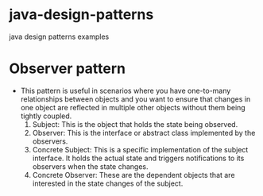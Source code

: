 # java-design-patterns
java design patterns examples

# Observer pattern
- This pattern is useful in scenarios where you have one-to-many relationships between objects and you want to ensure that changes in one object are reflected in multiple other objects without them being tightly coupled.
  1. Subject: This is the object that holds the state being observed.
  2. Observer: This is the interface or abstract class implemented by the observers.
  3. Concrete Subject: This is a specific implementation of the subject interface. It holds the actual state and triggers notifications to its observers when the state changes.
  4. Concrete Observer: These are the dependent objects that are interested in the state changes of the subject. 
